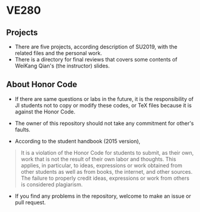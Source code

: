# VE280 
## Projects

- There are five projects, according description of SU2019, with the related files and the personal work. 
- There is a directory for final reviews that covers some contents of WeiKang Qian's (the instructor) slides.
## About Honor Code

- If there are same questions or labs in the future, it is the responsibility of JI students not to copy or modify these codes, or TeX files because it is against the Honor Code. 
- The owner of this repository should not take any commitment for other's faults.

- According to the student handbook (2015 version),

> It is a violation of the Honor Code for students to submit, as their own, work that is not the result of their own labor and thoughts. This applies, in particular, to ideas, expressions or work obtained from other students as well as from books, the internet, and other sources. The failure to properly credit ideas, expressions or work from others is considered plagiarism.

- If you find any problems in the repository, welcome to make an issue or pull request.

